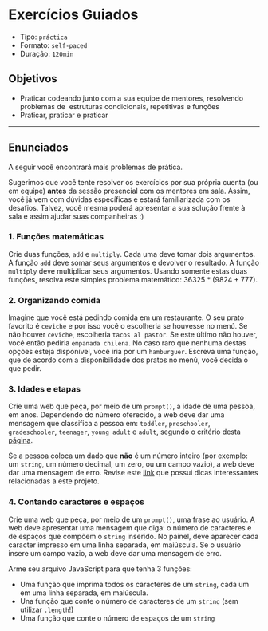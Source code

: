 # Exercícios Guiados

- Tipo: `práctica`
- Formato: `self-paced`
- Duração: `120min`

## Objetivos

- Praticar codeando junto com a sua equipe de mentores, resolvendo problemas de
  estruturas condicionais, repetitivas e funções
- Praticar, praticar e praticar

***

## Enunciados

A seguir você encontrará mais problemas de prática. 

Sugerimos que você tente resolver os exercícios por sua própria cuenta (ou em equipe)
**antes** da sessão presencial com os mentores em sala. Assim, você já vem com dúvidas específicas e
estará familiarizada com os desafios. Talvez, você mesma poderá apresentar a sua solução
frente à sala e assim ajudar suas companheiras :)

### 1. Funções matemáticas

Crie duas funções, `add` e `multiply`. Cada uma deve tomar dois argumentos. A
função `add` deve somar seus argumentos e devolver o resultado. A função
`multiply` deve multiplicar seus argumentos. Usando somente estas duas
funções, resolva este simples problema matemático: 36325 * (9824 + 777).

### 2. Organizando comida

Imagine que você está pedindo comida em um restaurante. O seu prato favorito é
`ceviche` e por isso você o escolheria se houvesse no menú. Se não houver `ceviche`,
escolheria `tacos al pastor`. Se este último não houver, você então pediria `empanada chilena`.
No caso raro que nenhuma destas opções esteja disponível, você iria por um
`hamburguer`. Escreva uma função, que de acordo com a disponibilidade dos
pratos no menú, você decida o que pedir.

### 3. Idades e etapas

Crie uma web que peça, por meio de um `prompt()`, a idade de uma pessoa, em
anos. Dependendo do número oferecido, a web deve dar uma mensagem que classifica
a pessoa em: `toddler`, `preschooler`, `gradeschooler`, `teenager`,
`young adult` e `adult`, segundo o critério desta
[página](https://www.healthychildren.org/English/ages-stages/Pages/default.aspx).

Se a pessoa coloca um dado que **não** é um número inteiro (por exemplo: um
`string`, um número decimal, um zero, ou um campo vazio), a web deve dar uma
mensagem de erro. Revise este [link](https://stackoverflow.com/questions/3885817/how-do-i-check-that-a-number-is-float-or-integer)
que possui dicas interessantes relacionadas a este projeto.

### 4. Contando caracteres e espaços

Crie uma web que peça, por meio de um `prompt()`, uma frase ao usuário. A web
deve apresentar uma mensagem que diga: o número de caracteres e de espaços que
compõem o `string` inserido. No painel, deve aparecer cada caracter
impresso em uma linha separada, em maiúscula. Se o usuário insere um campo
vazio, a web deve dar uma mensagem de erro.

Arme seu arquivo JavaScript para que tenha 3 funções:

- Uma função que imprima todos os caracteres de um `string`, cada um em uma
  linha separada, em maiúscula.
- Una função que conte o número de caracteres de um `string` (sem utilizar
  `.length`!)
- Uma função que conte o número de espaços de um `string`
